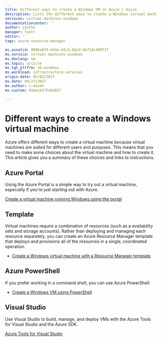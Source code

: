 ```yaml
---
title: Different ways to create a Windows VM in Azure | Azure
description: Lists the different ways to create a Windows virtual machine with Resource Manager.
services: virtual-machines-windows
documentationcenter: ''
author: cynthn
manager: timlt
editor: ''
tags: azure-resource-manager

ms.assetid: 809ba8f4-b54e-43c5-bbe3-8e710c49971f
ms.service: virtual-machines-windows
ms.devlang: na
ms.topic: article
ms.tgt_pltfrm: vm-windows
ms.workload: infrastructure-services
origin.date: 03/02/2017
ms.date: 04/27/2017
ms.author: v-dazen
ms.custom: H1Hack27Feb2017

---
```

# Different ways to create a Windows virtual machine

Azure offers different ways to create a virtual machine because virtual machines are suited for different users and purposes. This means that you need to make some choices about the virtual machine and how to create it. This article gives you a summary of these choices and links to instructions.

## Azure Portal
Using the Azure Portal is a simple way to try out a virtual machine, especially if you're just starting out with Azure. 

[Create a virtual machine running Windows using the portal](../virtual-machines-windows-hero-tutorial.md?toc=%2fvirtual-machines%2fwindows%2ftoc.json)

## Template
Virtual machines require a combination of resources (such as a availability sets and storage accounts). Rather than deploying and managing each resource separately, you can create an Azure Resource Manager template that deploys and provisions all of the resources in a single, coordinated operation.

* [Create a Windows virtual machine with a Resource Manager template](ps-template.md?toc=%2fvirtual-machines%2fwindows%2ftoc.json)

## Azure PowerShell
If you prefer working in a command shell, you can use Azure PowerShell.

* [Create a Windows VM using PowerShell](../virtual-machines-windows-ps-create.md?toc=%2fvirtual-machines%2fwindows%2ftoc.json)

## Visual Studio
Use Visual Studio to build, manage, and deploy VMs with the Azure Tools for Visual Studio and the Azure SDK.

[Azure Tools for Visual Studio](https://www.visualstudio.com/features/azure-tools-vs)
